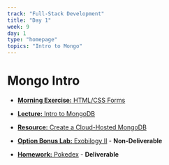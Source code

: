 ```yaml
---
track: "Full-Stack Development"
title: "Day 1"
week: 9
day: 1
type: "homepage"
topics: "Intro to Mongo"
---
```


# Mongo Intro

- [**Morning Exercise:** HTML/CSS Forms](/full-stack-development/week-9/day-3/lecture-materials/html-css-forms)

- [**Lecture:** Intro to MongoDB](/full-stack-development/week-9/day-2/lecture-materials/intro-to-mongodb/)
- [**Resource:** Create a Cloud-Hosted MongoDB](/full-stack-development/week-9/day-2/lecture-materials/create-an-atlas-hosted-mongodb/) 

- [**Option Bonus Lab:** Exobilogy II](/full-stack-development/week-9/day-1/labs/exobiology-2) - **Non-Deliverable**
- [**Homework:** Pokedex](/full-stack-development/week-9/day-1/labs/pokedex) - **Deliverable**
